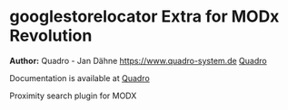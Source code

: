 googlestorelocator Extra for MODx Revolution
=======================================


**Author:** Quadro - Jan Dähne <https://www.quadro-system.de> [Quadro](https://www.quadro-system.de)

Documentation is available at [Quadro](https://www.quadro-system.de/modx-extras/google-store-locator/)

Proximity search plugin for MODX
